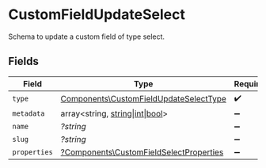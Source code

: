 # CustomFieldUpdateSelect

Schema to update a custom field of type select.


## Fields

| Field                                                                                             | Type                                                                                              | Required                                                                                          | Description                                                                                       |
| ------------------------------------------------------------------------------------------------- | ------------------------------------------------------------------------------------------------- | ------------------------------------------------------------------------------------------------- | ------------------------------------------------------------------------------------------------- |
| `type`                                                                                            | [Components\CustomFieldUpdateSelectType](../../Models/Components/CustomFieldUpdateSelectType.md)  | :heavy_check_mark:                                                                                | N/A                                                                                               |
| `metadata`                                                                                        | array<string, [string\|int\|bool](../../Models/Components/CustomFieldUpdateSelectMetadata.md)>    | :heavy_minus_sign:                                                                                | N/A                                                                                               |
| `name`                                                                                            | *?string*                                                                                         | :heavy_minus_sign:                                                                                | N/A                                                                                               |
| `slug`                                                                                            | *?string*                                                                                         | :heavy_minus_sign:                                                                                | N/A                                                                                               |
| `properties`                                                                                      | [?Components\CustomFieldSelectProperties](../../Models/Components/CustomFieldSelectProperties.md) | :heavy_minus_sign:                                                                                | N/A                                                                                               |
